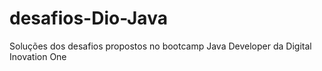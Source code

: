 # desafios-Dio-Java
Soluções dos desafios propostos no bootcamp Java Developer da Digital Inovation One
